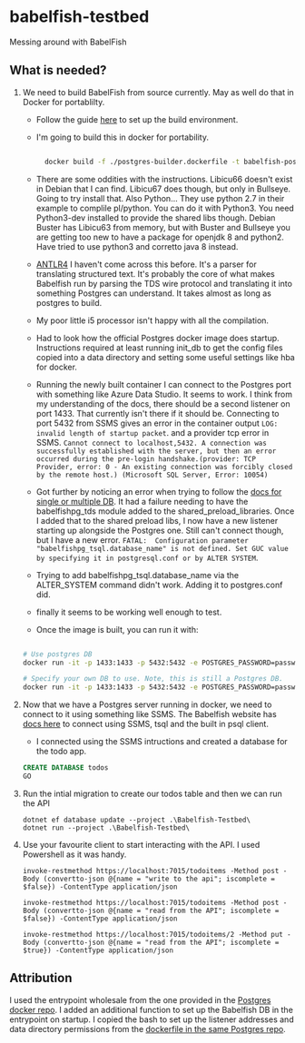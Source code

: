 # babelfish-testbed

Messing around with BabelFish

## What is needed?

1. We need to build BabelFish from source currently. May as well do that in Docker for portablilty.
    - Follow the guide [here](https://babelfishpg.org/docs/installation/compiling-babelfish-from-source/) to set up the build environment.
    - I'm going to build this in docker for portability.

      ``` bash

        docker build -f ./postgres-builder.dockerfile -t babelfish-postgres .

      ```

    - There are some oddities with the instructions. Libicu66 doesn't exist in Debian that I can find. Libicu67 does though, but only in Bullseye. Going to try install that. Also Python... They use python 2.7 in their example to complile pl/python. You can do it with Python3. You need Python3-dev installed to provide the shared libs though. Debian Buster has Libicu63 from memory, but with Buster and Bullseye you are getting too new to have a package for openjdk 8 and python2. Have tried to use python3 and corretto java 8 instead.
    - [ANTLR4](https://github.com/antlr/antlr4) I haven't come across this before. It's a parser for translating structured text. It's probably the core of what makes Babelfish run by parsing the TDS wire protocol and translating it into something Postgres can understand. It takes almost as long as postgres to build.
    - My poor little i5 processor isn't happy with all the compilation.
    - Had to look how the official Postgres docker image does startup. Instructions required at least running init_db to get the config files copied into a data directory and setting some useful settings like hba for docker.
    - Running the newly built container I can connect to the Postgres port with something like Azure Data Studio. It seems to work. I think from my understanding of the docs, there should be a second listener on port 1433. That currently isn't there if it should be. Connecting to port 5432 from SSMS gives an error in the container output `LOG:  invalid length of startup packet`. and a provider tcp error in SSMS. `Cannot connect to localhost,5432. A connection was successfully established with the server, but then an error occurred during the pre-login handshake.(provider: TCP Provider, error: 0 - An existing connection was forcibly closed by the remote host.) (Microsoft SQL Server, Error: 10054)`
    - Got further by noticing an error when trying to follow the [docs for single or multiple DB](https://babelfishpg.org/docs/installation/single-multiple/). It had a failure needing to have the babelfishpg_tds module added to the shared_preload_libraries. Once I added that to the shared preload libs, I now have a new listener starting up alongside the Postgres one. Still can't connect though, but I have a new error. `FATAL:  Configuration parameter "babelfishpg_tsql.database_name" is not defined. Set GUC value by specifying it in postgresql.conf or by ALTER SYSTEM`.
    - Trying to add babelfishpg_tsql.database_name via the ALTER_SYSTEM command didn't work. Adding it to postgres.conf did.
    - finally it seems to be working well enough to test.
    - Once the image is built, you can run it with:

    ``` bash

    # Use postgres DB
    docker run -it -p 1433:1433 -p 5432:5432 -e POSTGRES_PASSWORD=password babelfish-postgres

    # Specify your own DB to use. Note, this is still a Postgres DB.
    docker run -it -p 1433:1433 -p 5432:5432 -e POSTGRES_PASSWORD=password -e POSTGRES_DB=test babelfish-postgres

    ```

2. Now that we have a Postgres server running in docker, we need to connect to it using something like SSMS. The Babelfish website has [docs here](https://babelfishpg.org/docs/usage/command-line/) to connect using SSMS, tsql and the built in psql client.
    - I connected using the SSMS intructions and created a database for the todo app.

    ``` SQL
    CREATE DATABASE todos
    GO
    ```

3. Run the intial migration to create our todos table and then we can run the API

    ``` shell
    dotnet ef database update --project .\Babelfish-Testbed\
    dotnet run --project .\Babelfish-Testbed\
    ```

4. Use your favourite client to start interacting with the API. I used Powershell as it was handy.

    ``` shell
    invoke-restmethod https://localhost:7015/todoitems -Method post -Body (convertto-json @{name = "write to the api"; iscomplete = $false}) -ContentType application/json

    invoke-restmethod https://localhost:7015/todoitems -Method post -Body (convertto-json @{name = "read from the API"; iscomplete = $false}) -ContentType application/json

    invoke-restmethod https://localhost:7015/todoitems/2 -Method put -Body (convertto-json @{name = "read from the API"; iscomplete = $true}) -ContentType application/json

    ```

## Attribution

I used the entrypoint wholesale from the one provided in the [Postgres docker repo](https://github.com/docker-library/postgres/blob/master/13/bullseye/docker-entrypoint.sh). I added an additional function to set up the Babelfish DB in the entrypoint on startup.
I copied the bash to set up the listener addresses and data directory permissions from the [dockerfile in the same Postgres repo](https://github.com/docker-library/postgres/blob/master/13/bullseye/Dockerfile).
